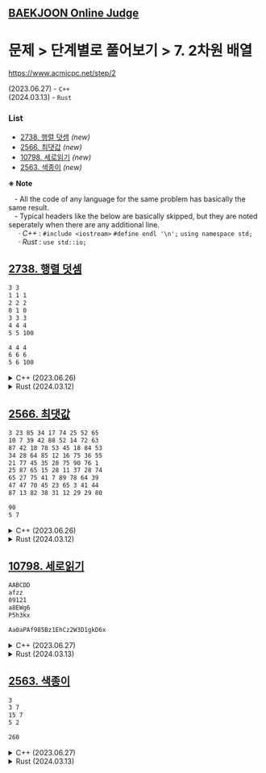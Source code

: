 ## [BAEKJOON Online Judge](../../../../README.md#baekjoon-online-judge)

# 문제 > 단계별로 풀어보기 > 7. 2차원 배열

https://www.acmicpc.net/step/2

(2023.06.27) - `C++`  
(2024.03.13) - `Rust`  


### **List**

- [2738. 행렬 덧셈](#2738-행렬-덧셈) *(new)*
- [2566. 최댓값](#2566-최댓값) *(new)*
- [10798. 세로읽기](#10798-세로읽기) *(new)*
- [2563. 색종이](#2563-색종이) *(new)*


**※ Note**

&nbsp;&nbsp; - All the code of any language for the same problem has basically the same result.  
&nbsp;&nbsp; - Typical headers like the below are basically skipped, but they are noted seperately when there are any additional line.   
&nbsp;&nbsp;&nbsp;&nbsp; · *C++* : `#include <iostream>` `#define endl '\n';` `using namespace std;`  
&nbsp;&nbsp;&nbsp;&nbsp; · *Rust* : `use std::io;`  


## [2738. 행렬 덧셈](#list)

```txt
3 3
1 1 1
2 2 2
0 1 0
3 3 3
4 4 4
5 5 100
```
```txt
4 4 4
6 6 6
5 6 100
```

<details>
  <summary>C++ (2023.06.26)</summary>

```cpp
#include <iostream>
#include <vector>

#define endl '\n'

using namespace std;
```
```cpp
int main()
{
    // Declare
    int N, M;
    cin >> N >> M;
    vector<vector<int>> v(N, vector<int>(M, 0));

    // Input
    int temp;
    for (int i = 0; i < 2; i++)
    {
        for (int n = 0; n < N; n++)
        {
            for (int m = 0; m < M; m++)
            {
                cin >> temp;
                v[n][m] += temp;
            }
        }
    }

    // Output
    for (int n = 0; n < N; n++)
    {
        for (int m = 0; m < M; m++) cout << v[n][m] << ' ';
        cout << endl;
    }

    return 0;
}
```
</details>
<details>
  <summary>Rust (2024.03.12)</summary>

```rust
fn main()
{
    // Input n, m
    let mut nm = String::new();
    io::stdin().read_line(&mut nm).unwrap();
    let mut iter = nm.split_whitespace();
    let n: usize = iter.next().unwrap().parse().unwrap();
    let m: usize = iter.next().unwrap().parse().unwrap();

    // Input arr1, arr2
    let mut arr1: Vec<Vec<i32>> = Vec::new();
    let mut arr2: Vec<Vec<i32>> = Vec::new();
    for i in 0..(n * 2)
    {
        let mut line = String::new();
        io::stdin().read_line(&mut line).unwrap();
        let row: Vec<i32> = line.split_whitespace()
            .map(|s| s.parse().unwrap()).collect();

        if i < n { arr1.push(row) }
        else { arr2.push(row) };
    }

    // arr1 + arr2
    let mut sum: Vec<Vec<i32>> = Vec::new();
    for i in 0..n
    {
        let mut row: Vec<i32> = Vec::new();
        for j in 0..m { row.push(arr1[i][j] + arr2[i][j]) };
        sum.push(row);
    }

    // Output
    for i in 0..n
    {
        for j in 0..m { print!("{} ", sum[i][j]) };
        println!();
    }
}
```
</details>


## [2566. 최댓값](#list)

```txt
3 23 85 34 17 74 25 52 65
10 7 39 42 88 52 14 72 63
87 42 18 78 53 45 18 84 53
34 28 64 85 12 16 75 36 55
21 77 45 35 28 75 90 76 1
25 87 65 15 28 11 37 28 74
65 27 75 41 7 89 78 64 39
47 47 70 45 23 65 3 41 44
87 13 82 38 31 12 29 29 80
```
```txt
90
5 7
```

</details>
<details>
  <summary>C++ (2023.06.26)</summary>

```cpp
int main()
{
    // Declare
    int row = 9, col = 9;
    int max = 0, maxRow = 1, maxCol = 1;                    // maxRow, maxCol should also have their initial values againt when max == 0

    // Input
    int temp;
    for (int i = 1; i <= row; i++)
    {
        for (int j = 1; j <= col; j++)
        {
            cin >> temp;
            if (temp > max)
            {
                max = temp;
                maxRow = i;
                maxCol = j;
                if (max == 100) break;
            }
        }
        if (max == 100) break;
    }

    // Output
    cout << max << endl;
    cout << maxRow << ' ' << maxCol << endl;

    return 0;
}
```
</details>
<details>
  <summary>Rust (2024.03.12)</summary>

```rust
fn main()
{
    // Declare n, m
    let n: usize = 9;
    let m: usize = 9;

    // Find the max value and its location (max_i, max_j)
    let mut max: i32 = -1;
    let mut max_i: usize = 0;
    let mut max_j: usize = 0;
    for i in 0..n
    {
        let mut line = String::new();
        io::stdin().read_line(&mut line).unwrap();
        let row: Vec<i32> = line.split_whitespace()
            .map(|s| s.parse().unwrap()).collect();

        for j in 0..m
        {
            if row[j] > max
            {
                max = row[j];
                max_i = i;
                max_j = j;
            }
        }
    }

    // Output
    println!("{}", max);
    println!("{} {}", max_i + 1, max_j + 1);
}
```
</details>


## [10798. 세로읽기](#list)

```txt
AABCDD
afzz
09121
a8EWg6
P5h3kx
```
```txt
Aa0aPAf985Bz1EhCz2W3D1gkD6x
```

<details>
  <summary>C++ (2023.06.27)</summary>

```cpp
#include <iostream>
#include <vector>

#define endl '\n'

using namespace std;
```
```cpp
int main()
{
    // Declare
    int row = 5, col = 15;
    vector<vector<char>> v(row, vector<char>(col, '.'));

    // Input
    string s;
    int len;
    for (int i = 0; i < row; i++)
    {
        cin >> s;
        len = s.size();
        for (int j = 0; j < len; j++) v[i][j] = s[j];
    }

    // Output
    for (int j = 0; j < col; j++) for (int i = 0; i < row; i++) if (v[i][j] != '.') cout << v[i][j];
    cout << endl;

    return 0;
}
```
</details>
<details>
  <summary>Rust (2024.03.13)</summary>

```rust
fn main()
{
    // Declare n, m
    let n: usize = 5;
    let m: usize = 15;

    // Input an array
    let mut arr: Vec<Vec<char>> = Vec::new();
    let mut lens: Vec<usize> = Vec::new();
    for i in 0..n
    {
        let mut line = String::new();
        io::stdin().read_line(&mut line).unwrap();
        let row: Vec<char> = line.trim().chars().collect();

        lens.push(row.len());
        arr.push(row);
    }

    // Output
    for i in 0..m
    {
        for j in 0..n
        {
            if i < lens[j] { print!("{}", arr[j][i]); }
        }
    }
    println!();
}
```
</details>


## [2563. 색종이](#list)

```txt
3
3 7
15 7
5 2
```
```txt
260
```

<details>
  <summary>C++ (2023.06.27)</summary>

```cpp
#include <iostream>
#include <vector>

#define endl '\n'

using namespace std;
```
```cpp
int main()
{
    // Declare
    int len1 = 100, len2 = 10;
    vector<vector<int>> v(len1, vector<int> (len1, 0));
    int N, a, b;
    cin >> N;

    // Input
    int temp;
    for (int n = 0; n < N; n++)
    {
        cin >> a >> b;
        for (int i = 0; i < len2; i++) for (int j = 0; j < len2; j++) v[a+i][b+j] = 1;
    }

    // Output
    int sum = 0;
    for (int i = 0; i < len1; i++) for (int j = 0; j < len1; j++) if (v[i][j] > 0) sum++;
    cout << sum << endl;

    return 0;
}
```
</details>
<details>
  <summary>Rust (2024.03.13)</summary>

```rust
fn main()
{
    // Declare r, c
    let r: usize = 100;
    let c: usize = 100;

    // Input the number of rows
    let mut n = String::new();
    io::stdin().read_line(&mut n).unwrap();
    let n: usize = n.trim().parse().unwrap();

    let mut matrix: Vec<Vec<i32>> = vec![vec![0; c]; r];
    for i in 0..n
    {
        let mut line = String::new();
        io::stdin().read_line(&mut line).unwrap();
        let mut iter = line.split_whitespace();                                 // should be declared as mutable
        let n: usize = iter.next().unwrap().parse().unwrap();
        let m: usize = iter.next().unwrap().parse().unwrap();

        for j in n..n+10
        {
            for k in m..m+10
            {
                matrix[j][k] = 1;
            }
        }
    }

    // Count the number of 1s
    let mut count: i32 = 0;
    for i in 0..r
    {
        for j in 0..c
        {
            count += matrix[i][j];
        }
    }

    // Output
    println!("{}", count);
}
```
</details>
